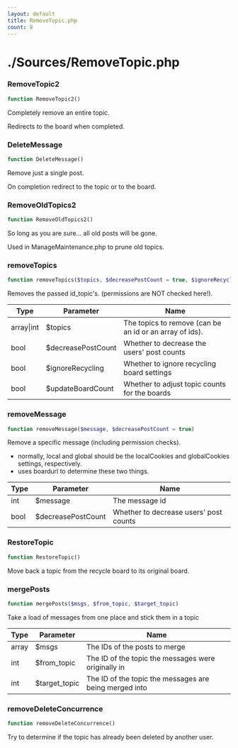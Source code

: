 ```yaml
---
layout: default
title: RemoveTopic.php
count: 8
---
```


# ./Sources/RemoveTopic.php

### RemoveTopic2

```php
function RemoveTopic2()
```
Completely remove an entire topic.

Redirects to the board when completed.

### DeleteMessage

```php
function DeleteMessage()
```
Remove just a single post.

On completion redirect to the topic or to the board.

### RemoveOldTopics2

```php
function RemoveOldTopics2()
```
So long as you are sure... all old posts will be gone.

Used in ManageMaintenance.php to prune old topics.

### removeTopics

```php
function removeTopics($topics, $decreasePostCount = true, $ignoreRecycling = false, $updateBoardCount = true)
```
Removes the passed id_topic's. (permissions are NOT checked here!).



Type|Parameter|Name
---|---|---
array&#124;int|$topics|The topics to remove (can be an id or an array of ids).
bool|$decreasePostCount|Whether to decrease the users' post counts
bool|$ignoreRecycling|Whether to ignore recycling board settings
bool|$updateBoardCount|Whether to adjust topic counts for the boards
### removeMessage

```php
function removeMessage($message, $decreasePostCount = true)
```
Remove a specific message (including permission checks).

- normally, local and global should be the localCookies and globalCookies settings, respectively.
- uses boardurl to determine these two things.

Type|Parameter|Name
---|---|---
int|$message|The message id
bool|$decreasePostCount|Whether to decrease users' post counts
### RestoreTopic

```php
function RestoreTopic()
```
Move back a topic from the recycle board to its original board.



### mergePosts

```php
function mergePosts($msgs, $from_topic, $target_topic)
```
Take a load of messages from one place and stick them in a topic



Type|Parameter|Name
---|---|---
array|$msgs|The IDs of the posts to merge
int|$from_topic|The ID of the topic the messages were originally in
int|$target_topic|The ID of the topic the messages are being merged into
### removeDeleteConcurrence

```php
function removeDeleteConcurrence()
```
Try to determine if the topic has already been deleted by another user.



